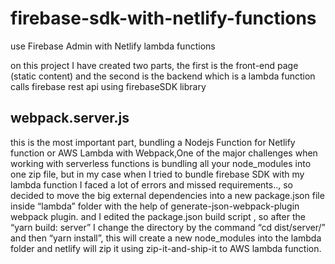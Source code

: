 # firebase-sdk-with-netlify-functions
use Firebase Admin with Netlify lambda functions


on this project I have created two parts, the first is the front-end page (static content) and the second is the backend which is a lambda function calls firebase rest api using firebaseSDK library


## webpack.server.js
this is the most important part, bundling a Nodejs Function for Netlify function or AWS Lambda with Webpack,One of the major challenges when working with serverless functions is bundling all your node_modules into one zip file, but in my case when I tried to bundle firebase SDK with my lambda function I faced a lot of errors and missed requirements.., so decided to move the big external dependencies into a new package.json file inside “lambda” folder with the help of generate-json-webpack-plugin webpack plugin. and I edited the package.json build script ,
so after the “yarn build: server” I change the directory by the command “cd dist/server/” and then “yarn install”,
this will create a new node_modules into the lambda folder and netlify will zip it using zip-it-and-ship-it to AWS lambda function.

